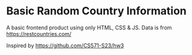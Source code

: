 # Basic Random Country Information

A basic frontend product using only HTML, CSS & JS. Data is from https://restcountries.com/

Inspired by https://github.com/CS571-S23/hw3

